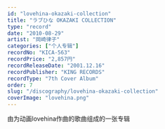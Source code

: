 ```yaml
---
id: "lovehina-okazaki-collection"
title: "ラブひな OKAZAKI COLLECTION"
type: "record"
date: "2010-08-29"
artist: "岡崎律子"
categories: ["个人专辑"]
recordNo: "KICA-563"
recordPrice: "2,857円"
recordReleaseDate: "2001.12.16"
recordPublisher: "KING RECORDS"
recordType: "7th Cover Album"
order: 7
slug: "/discography/lovehina-okazaki-collection"
coverImage: "lovehina.png"
---
```


由为动画lovehina作曲的歌曲组成的一张专辑
